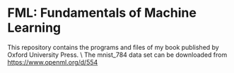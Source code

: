 # FML: Fundamentals of Machine Learning
This repository contains the programs and files of my book published by Oxford University Press. \\
The mnist_784 data set can be downloaded from https://www.openml.org/d/554
